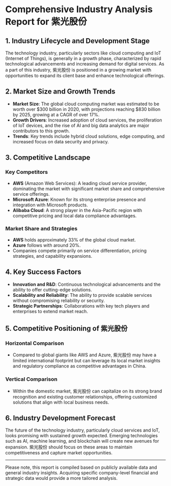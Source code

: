 # Comprehensive Industry Analysis Report for 紫光股份

## 1. Industry Lifecycle and Development Stage

The technology industry, particularly sectors like cloud computing and IoT (Internet of Things), is generally in a growth phase, characterized by rapid technological advancements and increasing demand for digital services. As a part of this industry, 紫光股份 is positioned in a growing market with opportunities to expand its client base and enhance technological offerings.

## 2. Market Size and Growth Trends

- **Market Size**: The global cloud computing market was estimated to be worth over $300 billion in 2020, with projections reaching $830 billion by 2025, growing at a CAGR of over 17%.
- **Growth Drivers**: Increased adoption of cloud services, the proliferation of IoT devices, and the rise of AI and big data analytics are major contributors to this growth.
- **Trends**: Key trends include hybrid cloud solutions, edge computing, and increased focus on data security and privacy.

## 3. Competitive Landscape

### Key Competitors
- **AWS** (Amazon Web Services): A leading cloud service provider, dominating the market with significant market share and comprehensive service offerings.
- **Microsoft Azure**: Known for its strong enterprise presence and integration with Microsoft products.
- **Alibaba Cloud**: A strong player in the Asia-Pacific region with competitive pricing and local data compliance advantages.

### Market Share and Strategies
- **AWS** holds approximately 33% of the global cloud market.
- **Azure** follows with around 20%.
- Companies compete primarily on service differentiation, pricing strategies, and capability expansions.

## 4. Key Success Factors

- **Innovation and R&D**: Continuous technological advancements and the ability to offer cutting-edge solutions.
- **Scalability and Reliability**: The ability to provide scalable services without compromising reliability or security.
- **Strategic Partnerships**: Collaborations with key tech players and enterprises to extend market reach.

## 5. Competitive Positioning of 紫光股份

### Horizontal Comparison
- Compared to global giants like AWS and Azure, 紫光股份 may have a limited international footprint but can leverage its local market insights and regulatory compliance as competitive advantages in China.

### Vertical Comparison
- Within the domestic market, 紫光股份 can capitalize on its strong brand recognition and existing customer relationships, offering customized solutions that align with local business needs.

## 6. Industry Development Forecast

The future of the technology industry, particularly cloud services and IoT, looks promising with sustained growth expected. Emerging technologies such as AI, machine learning, and blockchain will create new avenues for expansion. 紫光股份 should focus on these areas to maintain competitiveness and capture market opportunities.

---

Please note, this report is compiled based on publicly available data and general industry insights. Acquiring specific company-level financial and strategic data would provide a more tailored analysis.